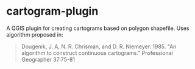 cartogram-plugin
================

A QGIS plugin for creating cartograms based on polygon shapefile. Uses algorithm proposed in:

> Dougenik, J. A, N. R. Chrisman, and D. R. Niemeyer. 1985. "An algorithm to construct continuous cartograms." Professional Geographer 37:75-81
